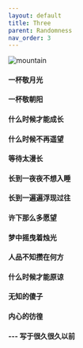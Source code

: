 ```yaml
---
layout: default
title: Three
parent: Randomness
nav_order: 3
---
```

![mountain](https://raw.githubusercontent.com/shangll123/shangll123.github.io/master/images/randoms/night.jpg)

#### 一杯敬月光
#### 一杯敬朝阳
#### 什么时候才能成长
#### 什么时候不再遥望
#### 等待太漫长
#### 长到一夜夜不想入睡
#### 长到一遍遍浮现过往
#### 许下那么多愿望
#### 梦中摇曳着烛光
#### 人品不知攒在何方
#### 什么时候才能原谅
#### 无知的傻子
#### 内心的彷徨 

#### --- 写于很久很久以前
